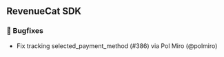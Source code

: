 ## RevenueCat SDK
### 🐞 Bugfixes
* Fix tracking selected_payment_method (#386) via Pol Miro (@polmiro)
